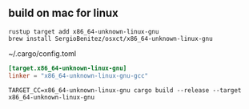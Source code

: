 
## build on mac for linux
```terminal
rustup target add x86_64-unknown-linux-gnu
brew install SergioBenitez/osxct/x86_64-unknown-linux-gnu
```

~/.cargo/config.toml
```toml
[target.x86_64-unknown-linux-gnu]
linker = "x86_64-unknown-linux-gnu-gcc"
```

```terminal
TARGET_CC=x86_64-unknown-linux-gnu cargo build --release --target x86_64-unknown-linux-gnu
```
